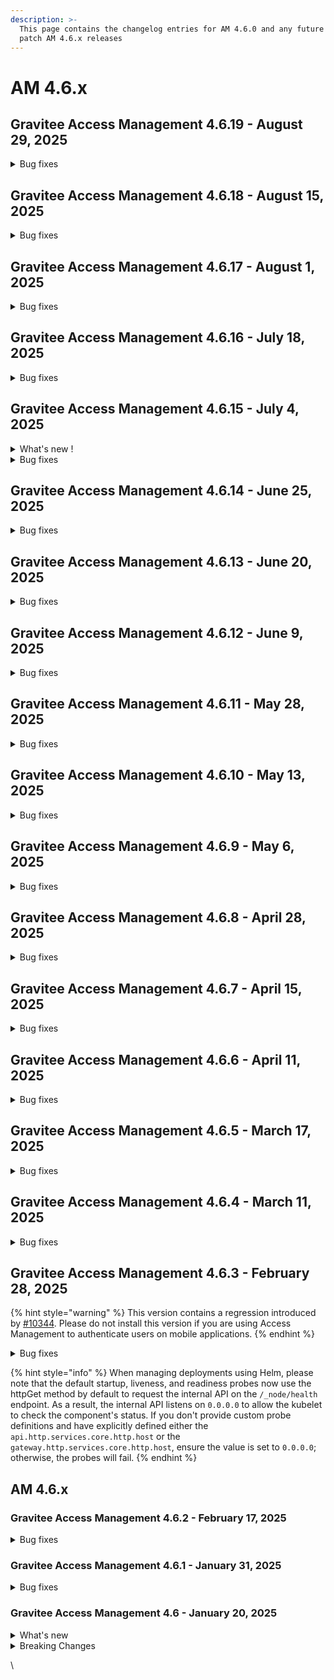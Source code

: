 ```yaml
---
description: >-
  This page contains the changelog entries for AM 4.6.0 and any future minor or
  patch AM 4.6.x releases
---
```


# AM 4.6.x

## Gravitee Access Management 4.6.19 - August 29, 2025

<details>

<summary>Bug fixes</summary>







**Other**

* Can't get dynamic roles for the user [#10679](https://github.com/gravitee-io/issues/issues/10679)
* LDAP connection leak [#10736](https://github.com/gravitee-io/issues/issues/10736)
* Unable to configure IDP Http Body request [#10740](https://github.com/gravitee-io/issues/issues/10740)

</details>


## Gravitee Access Management 4.6.18 - August 15, 2025

<details>

<summary>Bug fixes</summary>







**Other**

* Can't request on values containing + char using filters for searching users [#10495](https://github.com/gravitee-io/issues/issues/10495)
* Missing MAPI audits in Global kafka reporter   [#10609](https://github.com/gravitee-io/issues/issues/10609)
* Group search base in LDAP Provider in UI does not reflect backend value [#10668](https://github.com/gravitee-io/issues/issues/10668)
* LDAP connection leak [#10736](https://github.com/gravitee-io/issues/issues/10736)

</details>


## Gravitee Access Management 4.6.17 - August 1, 2025

<details>

<summary>Bug fixes</summary>







**Other**

* Missing indexes on Devices table [#10677](https://github.com/gravitee-io/issues/issues/10677)
* Can't get dynamic roles for the user [#10679](https://github.com/gravitee-io/issues/issues/10679)
* When an Access token is missing from the authorization endpoint and only an ID Token is returned, any token is stored in user profile [#10680](https://github.com/gravitee-io/issues/issues/10680)
* NoSuchMethodError after JwkSourceresolver update [#10696](https://github.com/gravitee-io/issues/issues/10696)
* France Connect V2 - Problem when disconnecting France Connect [#10697](https://github.com/gravitee-io/issues/issues/10697)
* access and refresh token purging schedule. [#10703](https://github.com/gravitee-io/issues/issues/10703)

</details>


## Gravitee Access Management 4.6.16 - July 18, 2025

<details>

<summary>Bug fixes</summary>



**Management API**

* GET /domain/users with parameter size=0 brings back all users [#10661](https://github.com/gravitee-io/issues/issues/10661)



**Other**

* Deadlock during accessing authorization code [#10614](https://github.com/gravitee-io/issues/issues/10614)
* Intermittent remote JWK set read time out [#10669](https://github.com/gravitee-io/issues/issues/10669)

</details>


## Gravitee Access Management 4.6.15 - July 4, 2025

<details>

<summary>What's new !</summary>

**What's new!**

* Cookie Based remember device: it is now possible to use a new DeviceIdentifier plugin based on cookie instead of fingerprint.

{% hint style="info" %}
If the page templates have been customized, it is necessary to include the JavaScript scripts related to this new plugin.
For login, reset_password, registration and registration_confirmation, please add:

```
<script th:if="${rememberDeviceIsActive && deviceIdentifierProvider == 'CookieDeviceIdentifier'}" th:src="@{assets/js/device-type-v1.js}"></script>
<script th:if="${rememberDeviceIsActive && deviceIdentifierProvider == 'CookieDeviceIdentifier'}" th:attr="nonce=${script_inline_nonce}">
    const deviceId = "[[${cookieDeviceIdentifier}]]" ;

    $(document).ready(function () {
        $("#form").append('<input type="hidden" name="deviceId" value="' + deviceId + '"/>')
        $("#form").append('<input type="hidden" name="deviceType" value="' + retrievePlatform(window.navigator) + '"/>');
    });
</script>
````

For webauthn_login, please add :
```
<script th:if="${rememberDeviceIsActive && deviceIdentifierProvider == 'CookieDeviceIdentifier'}" th:src="@{../assets/js/device-type-v1.js}"></script>
<script th:if="${rememberDeviceIsActive && deviceIdentifierProvider == 'CookieDeviceIdentifier'}" th:attr="nonce=${script_inline_nonce}">
    const deviceId = "[[${cookieDeviceIdentifier}]]" ;

    $(document).ready(function () {
        $("#login").append('<input type="hidden" name="deviceId" value="' + deviceId + '"/>')
        $("#login").append('<input type="hidden" name="deviceType" value="' + retrievePlatform(window.navigator) + '"/>');
    });
</script>
```

If FingerprintJS Community edition is currently used, you can use the cookie management for this plugin by enabling the new configuration option.
{% endhint %}

</details>

<details>

<summary>Bug fixes</summary>

**Gateway**

* Manage Multiple AndroidKey Root CA [#10658](https://github.com/gravitee-io/issues/issues/10658)



</details>


## Gravitee Access Management 4.6.14 - June 25, 2025

<details>

<summary>Bug fixes</summary>

**Gateway**

* Add token sub claim from JWT token in the TOKEN_CREATED event [#10638](https://github.com/gravitee-io/issues/issues/10638)





**Other**

* [FC] update the sandbox urls [#10636](https://github.com/gravitee-io/issues/issues/10636)

</details>


## Gravitee Access Management 4.6.13 - June 20, 2025

<details>

<summary>Bug fixes</summary>

**Gateway**

* Multiple OAuth parameters are added to URLs when multiple MFA challenges are sent [#10610](https://github.com/gravitee-io/issues/issues/10610)
* Certificate implementation for AWS CloudHSM doesn't scale  [#10615](https://github.com/gravitee-io/issues/issues/10615)

**Management API**

* Users cannot view the accessPoint field in the domain audit logs if they do not have a domain role permission [#10602](https://github.com/gravitee-io/issues/issues/10602)

**Console**

* Policies not saving and being applied [#10633](https://github.com/gravitee-io/issues/issues/10633)



</details>


## Gravitee Access Management 4.6.12 - June 9, 2025

<details>

<summary>Bug fixes</summary>

**Gateway**

* Improve user login logs [#10588](https://github.com/gravitee-io/issues/issues/10588)



**Console**

* HTTP Callout policy has misaligned text boxes [#10551](https://github.com/gravitee-io/issues/issues/10551)

**Other**

* OpenAPI spec for listDomains is not correct [#10591](https://github.com/gravitee-io/issues/issues/10591)
* [R2DBC] version 1.0.2 of SQLServer driver not working [#10565](https://github.com/gravitee-io/issues/issues/10565)


</details>


## Gravitee Access Management 4.6.11 - May 28, 2025

<details>

<summary>Bug fixes</summary>

**Gateway**

* URL coding of user name seems to be broken [#10469](https://github.com/gravitee-io/issues/issues/10469)
* When username contains space the token generation fails [#10569](https://github.com/gravitee-io/issues/issues/10569)
* PeerCertificate not interpreted properly when it provided by header [#10586](https://github.com/gravitee-io/issues/issues/10586)





**Other**

* Access Gateway - X-Request header usage [#10552](https://github.com/gravitee-io/issues/issues/10552)

</details>


## Gravitee Access Management 4.6.10 - May 13, 2025

<details>

<summary>Bug fixes</summary>



**Management API**

* Users and Groups metadata not displayed for /members endpoint [#10515](https://github.com/gravitee-io/issues/issues/10515)
* Email notification fails when user doesn't have firstName [#10536](https://github.com/gravitee-io/issues/issues/10536)



**Other**

* Reporter Upgrader is using a syntax not supported by DocumentDB [#10528](https://github.com/gravitee-io/issues/issues/10528)

</details>


## Gravitee Access Management 4.6.9 - May 6, 2025

<details>

<summary>Bug fixes</summary>

**Gateway**

* Filter audit type  [#10518](https://github.com/gravitee-io/issues/issues/10518)



**Other**

* Fail to enable the AM gateway service on SUSE [#10402](https://github.com/gravitee-io/issues/issues/10402)
* Support of FranceConnect API V2

</details>


## Gravitee Access Management 4.6.8 - April 28, 2025

<details>

<summary>Bug fixes</summary>


**Other**

* GIS claim can be overridden with custom claim [#10472](https://github.com/gravitee-io/issues/issues/10472)

</details>


## Gravitee Access Management 4.6.7 - April 15, 2025

<details>

<summary>Bug fixes</summary>





**Management API**

* MFA "Remember Device" error when using CAS IDP [#10493](https://github.com/gravitee-io/issues/issues/10493)

**Other**

* JDBC pool parameters are incorrectly indented in the Helm chart [#10482](https://github.com/gravitee-io/issues/issues/10482)

</details>


## Gravitee Access Management 4.6.6 - April 11, 2025

<details>

<summary>Bug fixes</summary>

**Gateway**

* Problem with API management console application creation/update and DCR [#10232](https://github.com/gravitee-io/issues/issues/10232)
* Login button remains disabled when using a password manager [#10411](https://github.com/gravitee-io/issues/issues/10411)
* Setting max consecutive letters to 0 in password policies using mapi displays unnecessary password requirement [#10416](https://github.com/gravitee-io/issues/issues/10416)
* Unable to use id_token when configuring Azure though OpenId form [#10453](https://github.com/gravitee-io/issues/issues/10453)
* Using of Redis on Production and Crash situation [#10454](https://github.com/gravitee-io/issues/issues/10454)
* Error handling error=session_expired in Login Form [#10460](https://github.com/gravitee-io/issues/issues/10460)
* EL for language entries not resolving correctly [#10465](https://github.com/gravitee-io/issues/issues/10465)
* Resilient mode is failing  [#10474](https://github.com/gravitee-io/issues/issues/10474)

**Management API**

* Prevent Ogranization IDP selection to send null [#10444](https://github.com/gravitee-io/issues/issues/10444)
* Fix audit log on user login failed [#10463](https://github.com/gravitee-io/issues/issues/10463)



**Other**

* Unable to save Group Mapper for Social IDP at organization level in AM UI [#10403](https://github.com/gravitee-io/issues/issues/10403)
* Error in /ciba/authenticate/callback [#10412](https://github.com/gravitee-io/issues/issues/10412)
* MinLength value can be greater than maxLength value in a password policy when using the mapi [#10417](https://github.com/gravitee-io/issues/issues/10417)
* [AM][4.5.11] Error when character "ë" in a token [#10418](https://github.com/gravitee-io/issues/issues/10418)
* Can't update SAML SP certificate in UI application SAML tab  [#10442](https://github.com/gravitee-io/issues/issues/10442)
* Group Mapper not apply with JDBC [#10445](https://github.com/gravitee-io/issues/issues/10445)
* Management API does not check if user exists on domain when added to a group on creation of the group [#10468](https://github.com/gravitee-io/issues/issues/10468)

</details>


## Gravitee Access Management 4.6.5 - March 17, 2025

<details>

<summary>Bug fixes</summary>

**Gateway**

* MFA Challenge policy doesn't work when multiple redirect_uri are declared [#10407](https://github.com/gravitee-io/issues/issues/10407)
* Authentication fails when MFA Challenge policy is used [#10421](https://github.com/gravitee-io/issues/issues/10421)







</details>


## Gravitee Access Management 4.6.4 - March 11, 2025

<details>

<summary>Bug fixes</summary>

**Gateway**

* RememberDevice issue with uBlock [#10388](https://github.com/gravitee-io/issues/issues/10388)
* Fix regression on redirect URL [#10404](https://github.com/gravitee-io/issues/issues/10404)





**Other**

* Improve how MongoDB connections are manage [#10381](https://github.com/gravitee-io/issues/issues/10381)

</details>


## Gravitee Access Management 4.6.3 - February 28, 2025

{% hint style="warning" %}
This version contains a regression introduced by [#10344](https://github.com/gravitee-io/issues/issues/10344).
Please do not install this version if you are using Access Management to authenticate users on mobile applications.
{% endhint %}

<details>

<summary>Bug fixes</summary>

**Gateway**

* Redirect URL not whitelisted [#10344](https://github.com/gravitee-io/issues/issues/10344)
* Improve memory usage of Gateway [#10366](https://github.com/gravitee-io/issues/issues/10366)
* Close all LifeCycleService when domain is undeployed [#10367](https://github.com/gravitee-io/issues/issues/10367)

**Management API**

* Remove default baseURL for loadPreAuthUserResource in HttpIdentityProvider [#10361](https://github.com/gravitee-io/issues/issues/10361)



**Other**

* Error with MFA (/resetPassword page) [#10341](https://github.com/gravitee-io/issues/issues/10341)
* [AM][4.4.11] French language in email not working  [#10349](https://github.com/gravitee-io/issues/issues/10349)
* Lors d'une redemande d'OPT, même OTP [#10374](https://github.com/gravitee-io/issues/issues/10374)

</details>


{% hint style="info" %}
When managing deployments using Helm, please note that the default startup, liveness, and readiness probes now use the httpGet method by default to request the internal API on the `/_node/health` endpoint. As a result, the internal API listens on `0.0.0.0` to allow the kubelet to check the component's status. If you don't provide custom probe definitions and have explicitly defined either the `api.http.services.core.http.host` or the `gateway.http.services.core.http.host`, ensure the value is set to `0.0.0.0`; otherwise, the probes will fail.
{% endhint %}

## AM 4.6.x

### Gravitee Access Management 4.6.2 - February 17, 2025

<details>

<summary>Bug fixes</summary>

**Gateway**

* Update AM documentation and OpenAPI spec [#10299](https://github.com/gravitee-io/issues/issues/10299)
* \[CIBA] Http Authentication Device Notifier hide some scope [#10309](https://github.com/gravitee-io/issues/issues/10309)
* No logs from InvalidGrantException in the Audits in the UI [#10313](https://github.com/gravitee-io/issues/issues/10313)
* No logs from InvalidGrantException in the Audits in the UI [#10314](https://github.com/gravitee-io/issues/issues/10314)
* Error with MFA (Stuck in a Loop) [#10317](https://github.com/gravitee-io/issues/issues/10317)

**Other**

* Fetch-groups does not work. [#10331](https://github.com/gravitee-io/issues/issues/10331)

</details>

### Gravitee Access Management 4.6.1 - January 31, 2025

<details>

<summary>Bug fixes</summary>

**Gateway**

* GIS reference not removed from session with prompt=login [#10292](https://github.com/gravitee-io/issues/issues/10292)

**Other**

* Double quote prevent HTTP Provider to authenticate [#10277](https://github.com/gravitee-io/issues/issues/10277)

</details>

### Gravitee Access Management 4.6 - January 20, 2025 <a href="#gravitee-access-management-4.5-october-10-2024" id="gravitee-access-management-4.5-october-10-2024"></a>

<details>

<summary>What's new</summary>

### Twilio Resource

The new version of the Twilio resource for SMS or Call factors allows you to specify the templateSid as configuration option.

### LDAP Identity Provider

The new version of the LDAP identity provider grant you access to the Operational Attributes linked to the user profile coming from the LDAP server. (**NOTE:** If this option is enable, Opertational Attributes will be accessible using the User Mapper.)

### User Migration

For users migrations from an alternative OIDC provider to Access Management, you now have the capability to define the `lastPasswordReset` attribute so a password policy with password expiry will request a password reset according to the value provided during the migration. This attribute is accepted only during user creation through the SCIM protocol or the Management API.

### Audit Logs

Additional audit logs have been added on SCIM endpoint to track failing user creations or updates due to an invalid password. In additiopn, a distinction is made between user login with password against using passwordless in a way that the dashboard now expose these information.

### Bulk action for user provisioning

User provisioning is now possible using Bulk actions to create, update or delete users. A dedicated endpoint has been added on the Management API and the SCIM protocol exposed by the Gateway implement the Bulk endpoint (only for the users, groups are currently not managed)

### New Certificate plugin

A key pair registered in AWS Cloud HSM can be used to sign an tokens generated by Access Management by using the new "AWS Cloud HSM" certificate plugin.

</details>

<details>

<summary>Breaking Changes</summary>

#### SCIM pagination

In previous versions, the `startIndex` parameter used by SCIM paginiation was representing the page number. According to the [specification](https://datatracker.ietf.org/doc/html/rfc7644#section-3.4.2) the `startIndex` represent `the index of the first search result desired by the search client` . In order to be align with the specification, the SCIM endpoints of AM Gateway are managing the startIndex as specified by the RFC.

</details>

\\
